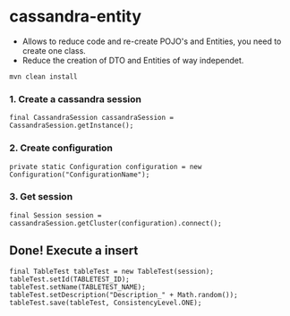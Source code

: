 # cassandra-entity
* Allows to reduce code and re-create POJO's and Entities, you need to create one class.
* Reduce the creation of DTO and Entities of way independet.

```
mvn clean install
```

### 1. Create a cassandra session
```
final CassandraSession cassandraSession = CassandraSession.getInstance();
```

### 2. Create configuration
```
private static Configuration configuration = new Configuration("ConfigurationName");
```

### 3. Get session
```
final Session session = cassandraSession.getCluster(configuration).connect();
```

## Done! Execute a insert
```
final TableTest tableTest = new TableTest(session);
tableTest.setId(TABLETEST_ID);
tableTest.setName(TABLETEST_NAME);
tableTest.setDescription("Description_" + Math.random());
tableTest.save(tableTest, ConsistencyLevel.ONE);
```
